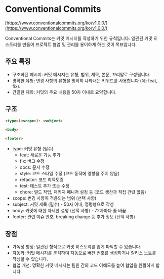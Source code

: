 # Conventional Commits

[https://www.conventionalcommits.org/ko/v1.0.0/](https://www.conventionalcommits.org/ko/v1.0.0/)

Conventional Commits는 커밋 메시지를 작성하기 위한 규칙입니다. 일관된 커밋 히스토리를 만들어 프로젝트 협업 및 관리를 용이하게 하는 것이 목표입니다.

## 주요 특징

- 구조화된 메시지: 커밋 메시지는 유형, 범위, 제목, 본문, 꼬리말로 구성됩니다.
- 명확한 유형: 변경 사항의 유형을 명확히 나타내는 키워드를 사용합니다 (예: feat, fix).
- 간결한 제목: 커밋의 주요 내용을 50자 이내로 요약합니다.

## 구조

```md
<type>(<scope>): <subject>

<body>

<footer>
```

- type: 커밋 유형 (필수)
   - feat: 새로운 기능 추가
   - fix: 버그 수정
   - docs: 문서 수정
   - style: 코드 스타일 수정 (코드 동작에 영향을 주지 않음)
   - refactor: 코드 리팩토링
   - test: 테스트 추가 또는 수정
   - chore: 빌드 작업, 패키지 매니저 설정 등 (코드 생산과 직접 관련 없음)
- scope: 변경 사항이 적용되는 범위 (선택 사항)
- subject: 커밋 제목 (필수) - 50자 이내, 명령형으로 작성
- body: 커밋에 대한 자세한 설명 (선택 사항) - 72자마다 줄 바꿈
- footer: 관련 이슈 번호, breaking change 등 추가 정보 (선택 사항)

## 장점

- 가독성 향상: 일관된 형식으로 커밋 히스토리를 쉽게 파악할 수 있습니다.
- 자동화: 커밋 메시지를 분석하여 자동으로 버전 번호를 생성하거나 릴리스 노트를 작성할 수 있습니다.
- 협업 개선: 명확한 커밋 메시지는 팀원 간의 코드 이해도를 높여 협업을 원활하게 합니다.
